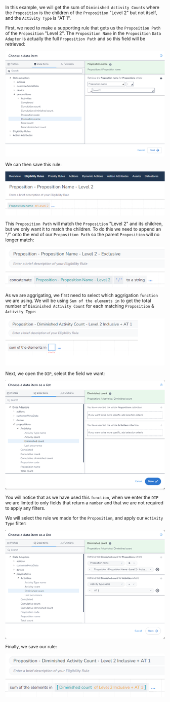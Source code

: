 In this example, we will get the sum of `Diminished Activity Counts` where the `Proposition` is the children of the `Proposition` "Level 2" but not itself, and the `Activity Type` is "AT 1".

First, we need to make a supporting rule that gets us the `Proposition Path` of the `Proposition` "Level 2". The `Proposition Name` in the `Proposition` `Data Adapter` is actually the full `Proposition Path` and so this field will be retrieved:

![alt text](image_1.png)

We can then save this rule:

![alt text](image_2.png)

This `Proposition Path` will match the `Proposition` "Level 2" and its children, but we only want it to match the children. To do this we need to append an "/" onto the end of our `Proposition Path` so the parent `Proposition` will no longer match:

![alt text](image_3.png)

As we are aggrigating, we first need to select which aggrigation `function` we are using. We will be using `Sum of the elements in` to get the total number of `Diminished Activity Count` for each matching `Proposition` & `Activity Type`:

![](image_4.png)

Next, we open the `DIP`, select the field we want:

![](image_5.png)

You will notice that as we have used this `function`, when we enter the `DIP` we are limted to only fields that return a `number` and that we are not required to apply any filters.

We will select the rule we made for the `Proposition`, and apply our `Activity Type` filter:

![](image_6.png)

Finally, we save our rule:

![](image_7.png)